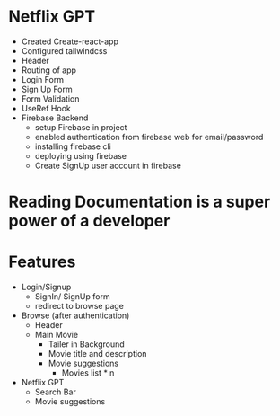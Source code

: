 # Netflix GPT

- Created Create-react-app
- Configured tailwindcss
- Header
- Routing of app
- Login Form
- Sign Up Form
- Form Validation
- UseRef Hook
- Firebase Backend
  - setup Firebase in project
  - enabled authentication from firebase web for email/password
  - installing firebase cli
  - deploying using firebase
  - Create SignUp user account in firebase

# Reading Documentation is a super power of a developer

# Features

- Login/Signup
  - SignIn/ SignUp form
  - redirect to browse page
- Browse (after authentication)
  - Header
  - Main Movie
    - Tailer in Background
    - Movie title and description
    - Movie suggestions
      - Movies list \* n
- Netflix GPT
  - Search Bar
  - Movie suggestions
